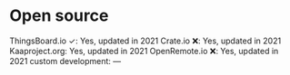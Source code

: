 # Open source

ThingsBoard.io ✓: Yes, updated in 2021
Crate.io ❌: Yes, updated in 2021
Kaaproject.org: Yes, updated in 2021
OpenRemote.io ❌: Yes, updated in 2021
custom development: —
